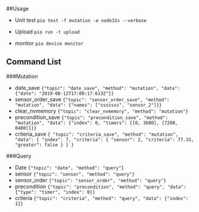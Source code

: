 
##Usage
* Unit test
    ```pio test -f mutation -e node32s --verbose```
    
*  Upload
    ```pio run -t upload```
    
* monitor
    ```pio device monitor```

## Command List
###Mutation
* date_save 
    ```{"topic": "date_save", "method": "mutation", "data": {"date": "2019-08-12T17:00:17.613Z"}}```
* sensor_order_save 
    ```{"topic": "sensor_order_save", "method": "mutation", "data": {"names": ["sssssss", "sensor_2"]}}```
* clear_nvmemory 
    ```{"topic": "clear_nvmemory", "method": "mutation"}```
* precondition_save 
    ```{"topic": "precondition_save", "method": "mutation", "data": {"index": 0, "timers": [[0, 3600], [7200, 8400]]}}```
* criteria_save 
    ```{ "topic": "criteria_save", "method": "mutation", "data": { "index": 7, "criteria": { "sensor": 2, "criteria": 77.33, "greater": false } } }```


###Query
* Date ```{"topic": "date", "method": "query"}```    
* sensor ```{"topic": "sensor", "method": "query"}```
* sensor_order ```{"topic": "sensor_order", "method": "query"}```
* precondition ```{"topic": "precondition", "method": "query", "data": {"type": "timer", "index": 0}}```
* criteria ```{"topic": "criteria", "method": "query", "data": {"index": 1}}```